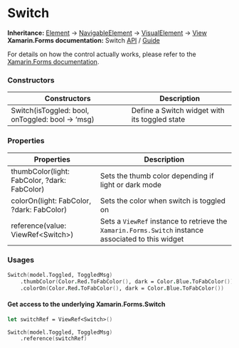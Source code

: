 # Switch

**Inheritance:** [Element](https://docs.fabulous.dev/v2/api/controls/element/) -> [NavigableElement](https://docs.fabulous.dev/v2/api/navigable-element/) -> [VisualElement](https://docs.fabulous.dev/v2/api/visual-element/) -> [View](https://docs.fabulous.dev/v2/api/view/)\
**Xamarin.Forms documentation:** Switch [API](https://docs.microsoft.com/en-us/dotnet/api/xamarin.forms.switch) / [Guide](https://docs.microsoft.com/en-us/xamarin/xamarin-forms/user-interface/switch)

For details on how the control actually works, please refer to the [Xamarin.Forms documentation](https://docs.microsoft.com/en-us/xamarin/xamarin-forms/user-interface/switch).

### Constructors&#x20;

| Constructors                                     | Description                                   |
| ------------------------------------------------ | --------------------------------------------- |
| Switch(isToggled: bool, onToggled: bool -> ‘msg) | Define a Switch widget with its toggled state |

### Properties&#x20;

| Properties                                   | Description                                                                                         |
| -------------------------------------------- | --------------------------------------------------------------------------------------------------- |
| thumbColor(light: FabColor, ?dark: FabColor) | Sets the thumb color depending if light or dark mode                                                |
| colorOn(light: FabColor, ?dark: FabColor)    | Sets the color when switch is toggled on                                                            |
| reference(value: ViewRef\<Switch>)           | Sets a `ViewRef` instance to retrieve the `Xamarin.Forms.Switch` instance associated to this widget |

### Usages&#x20;

```fsharp
Switch(model.Toggled, ToggledMsg)
    .thumbColor(Color.Red.ToFabColor(), dark = Color.Blue.ToFabColor())
    .colorOn(Color.Red.ToFabColor(), dark = Color.Blue.ToFabColor()) 
```

#### Get access to the underlying Xamarin.Forms.Switch&#x20;

```fsharp
let switchRef = ViewRef<Switch>()

Switch(model.Toggled, ToggledMsg) 
    .reference(switchRef) 
```
